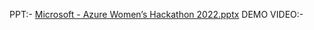 PPT:-
[Microsoft - Azure Women’s Hackathon 2022.pptx](https://github.com/sakshi0210/BeingQueen/files/8940333/Microsoft.-.Azure.Women.s.Hackathon.2022.pptx)
DEMO VIDEO:-
